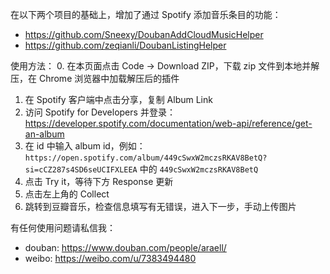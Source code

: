 在以下两个项目的基础上，增加了通过 Spotify 添加音乐条目的功能：
- https://github.com/Sneexy/DoubanAddCloudMusicHelper
- https://github.com/zeqianli/DoubanListingHelper

使用方法：
0. 在本页面点击 Code -> Download ZIP，下载 zip 文件到本地并解压，在 Chrome 浏览器中加载解压后的插件
1. 在 Spotify 客户端中点击分享，复制 Album Link
2. 访问 Spotify for Developers 并登录：https://developer.spotify.com/documentation/web-api/reference/get-an-album
3. 在 id 中输入 album id，例如：`https://open.spotify.com/album/449cSwxW2mczsRKAV8BetQ?si=cCZ287s4SD6seUCIFXLEEA` 中的 `449cSwxW2mczsRKAV8BetQ`
4. 点击 Try it，等待下方 Response 更新
5. 点击左上角的 Collect
6. 跳转到豆瓣音乐，检查信息填写有无错误，进入下一步，手动上传图片

有任何使用问题请私信我：
- douban: https://www.douban.com/people/araell/
- weibo: https://weibo.com/u/7383494480